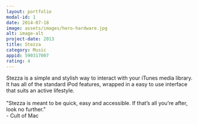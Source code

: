 ```yaml
---
layout: portfolio
modal-id: 1
date: 2014-07-18
image: assets/images/hero-hardware.jpg
alt: image-alt
project-date: 2013
title: Stezza
category: Music
appid: 590317007
rating: 4
---
```


Stezza is a simple and stylish way to interact with your iTunes media library. It has all of the standard iPod features, wrapped in a easy to use interface that suits an active lifestyle.<br><br>"Stezza is meant to be quick, easy and accessible. If that’s all you’re after, look no further."<br>- Cult of Mac<br><br>
